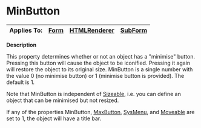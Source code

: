 




<h1 class="heading"><span class="name">MinButton</span></h1>

| Applies To: | [Form](../a-z/form.md) | [HTMLRenderer](../a-z/htmlrenderer.md) | [SubForm](../a-z/subform.md) |
| --- | --- | --- | ---  |


**Description**


This property determines whether or not an object has a "minimise" button. Pressing this button will cause the object to be iconified. Pressing it again will restore the object to its original size. MinButton is a single number with the value 0 (no minimise button) or 1 (minimise button is provided). The default is 1.


Note that MinButton is independent of [Sizeable](../a-z/sizeable.md), i.e. you can define an object that can be minimised but not resized.


If any of the properties MinButton, [MaxButton](../a-z/maxbutton.md), [SysMenu](../a-z/sysmenu.md), and [Moveable](../a-z/moveable.md) are set to 1, the object will have a title bar.



